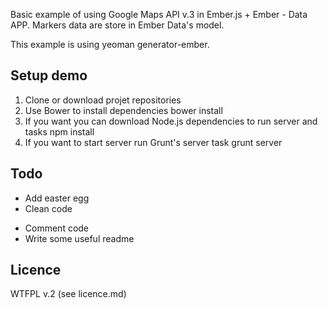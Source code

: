 Basic example of using Google Maps API v.3 in Ember.js + Ember - Data APP. Markers data are store in Ember Data's model.

This example is using yeoman generator-ember.

## Setup demo
1. Clone or download projet repositories
2. Use Bower to install dependencies
    bower install
3. If you want you can download Node.js dependencies to run server and tasks
    npm install
4. If you want to start server run Grunt's server task
    grunt server

## Todo
+ Add easter egg
+ Clean code
- Comment code
- Write some useful readme

## Licence
WTFPL v.2 (see licence.md)